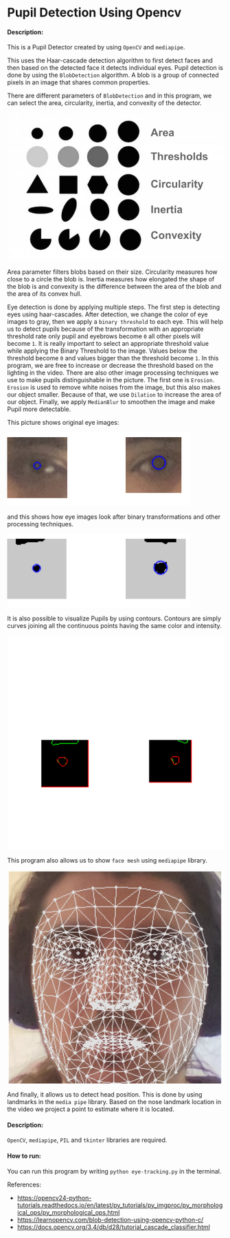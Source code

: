 # Pupil Detection Using Opencv


#### Description:

This is a Pupil Detector created by using `OpenCV` and `mediapipe`.

This uses the Haar-cascade detection algorithm to first detect faces and then
based on the detected face it detects individual eyes. Pupil detection is done by
using the `BlobDetection` algorithm. A blob is a group of connected pixels in an image that shares
common properties. 

There are different parameters of `BlobDetection` and in this program, we can select
the area, circularity, inertia, and convexity of the detector.

![img.png](https://raw.githubusercontent.com/FatihcDeniz/Artifical-Intelligence-and-Machine-Learning-Projects/main/Pupil%20Detector/Images/BlobTest.webp?token=GHSAT0AAAAAABR5FUENO455TFBHAP43JGFGYSJXGIQ)

Area parameter filters blobs based on their size. Circularity measures
how close to a circle the blob is. Inertia measures how elongated the shape 
of the blob is and convexity is the difference between the area of the blob and the area of its
convex hull.

Eye detection is done by applying multiple steps. The first step is detecting eyes
using haar-cascades. After detection, we change the color of eye images to gray,
then we apply a `binary threshold` to each eye. This will help us to detect
pupils because of the transformation with an appropriate threshold rate only pupil and eyebrows 
become `0` all other pixels will become `1`. It is really important to select an appropriate
threshold value while applying the Binary Threshold to the image. Values below the threshold become
`0` and values bigger than the threshold become `1`. In this program, we are free to increase or decrease
the threshold based on the lighting in the video. There are also other image processing techniques
we use to make pupils distinguishable in the picture. The first one is `Erosion`. `Erosion` is used to
remove white noises from the image, but this also makes our object smaller. Because of that, we 
use `Dilation` to increase the area of our object. Finally, we apply `MedianBlur` to smoothen the image and make
Pupil more detectable.

This picture shows original eye images:

![image](https://raw.githubusercontent.com/FatihcDeniz/Artifical-Intelligence-and-Machine-Learning-Projects/main/Pupil%20Detector/Images/Screen%20Shot%202022-04-03%20at%2015.05.53.png?token=GHSAT0AAAAAABR5FUEMCLN456OILHFI6YKSYSJXF6A)

and this shows how eye images look after binary transformations and other processing techniques.

![](https://raw.githubusercontent.com/FatihcDeniz/Artifical-Intelligence-and-Machine-Learning-Projects/main/Pupil%20Detector/Images/Screen%20Shot%202022-04-03%20at%2015.06.02.png?token=GHSAT0AAAAAABR5FUEMLPCWFLL3KO2LLM5AYSJXGWQ)

It is also possible to visualize Pupils by using contours. Contours are simply curves joining
all the continuous points having the same color and intensity. 

![](https://github.com/FatihcDeniz/Artifical-Intelligence-and-Machine-Learning-Projects/blob/main/Pupil%20Detector/Images/Screen%20Shot%202022-04-03%20at%2017.02.15.png?raw=true)

This program also allows us to show `face mesh` using `mediapipe` library. 

![](https://raw.githubusercontent.com/FatihcDeniz/Artifical-Intelligence-and-Machine-Learning-Projects/main/Pupil%20Detector/Images/Screen%20Shot%202022-04-03%20at%2017.01.52.png?token=GHSAT0AAAAAABR5FUEM2N3TMIACV63JABDWYSJXG7Q)

And finally, it allows us to detect head position. This is done by using
landmarks in the `media pipe` library. Based on the nose landmark location 
in the video we project a point to estimate where it is located.

#### Description:

`OpenCV`, `mediapipe`, `PIL` and `tkinter` libraries are required.

#### How to run:

You can run this program by writing `python eye-tracking.py` in the terminal.

References:
- https://opencv24-python-tutorials.readthedocs.io/en/latest/py_tutorials/py_imgproc/py_morphological_ops/py_morphological_ops.html
- https://learnopencv.com/blob-detection-using-opencv-python-c/
- https://docs.opencv.org/3.4/db/d28/tutorial_cascade_classifier.html
